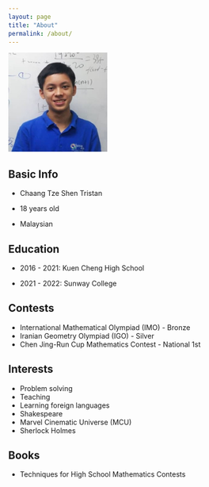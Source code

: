 ```yaml
---
layout: page
title: "About"
permalink: /about/
---
```


<img src="/downloads/ProfilePic.jpg" alt="Profile Picture" style="height: 200px; width:200px;"/>

## Basic Info

* Chaang Tze Shen Tristan

* 18 years old

* Malaysian

## Education

* 2016 - 2021: Kuen Cheng High School

* 2021 - 2022: Sunway College

## Contests

* International Mathematical Olympiad (IMO) - Bronze
* Iranian Geometry Olympiad (IGO) - Silver
* Chen Jing-Run Cup Mathematics Contest - National 1st

## Interests

* Problem solving
* Teaching
* Learning foreign languages
* Shakespeare
* Marvel Cinematic Universe (MCU)
* Sherlock Holmes


## Books

* Techniques for High School Mathematics Contests
